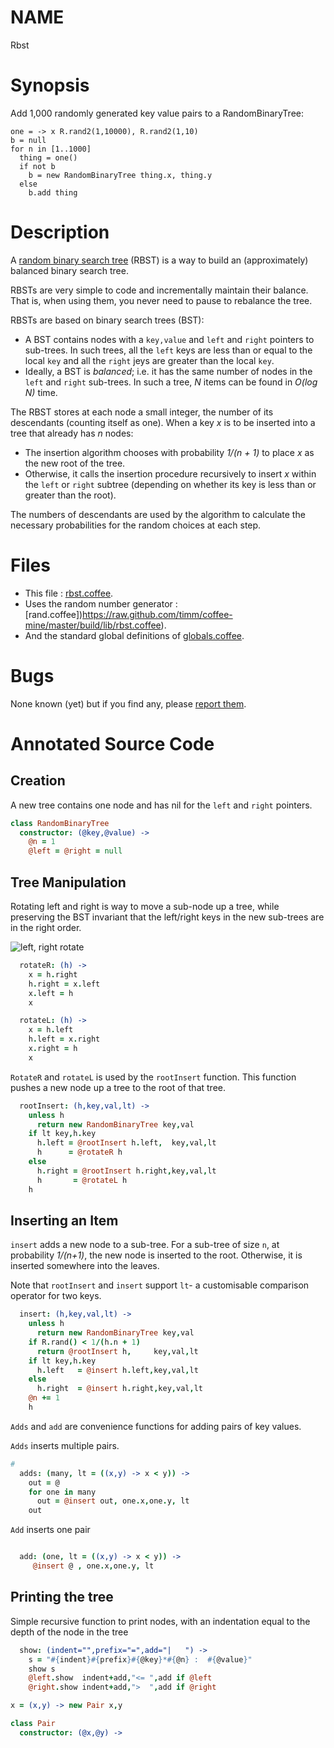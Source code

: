 

NAME
====

Rbst

Synopsis
========

Add 1,000 randomly
generated key value pairs to a RandomBinaryTree:

    one = -> x R.rand2(1,10000), R.rand2(1,10)
    b = null
    for n in [1..1000]
      thing = one()
      if not b
        b = new RandomBinaryTree thing.x, thing.y
      else
        b.add thing

Description
===========

A [random binary search
tree](http://en.wikipedia.org/wiki/Randomized_binary_search_tree)
(RBST) is a way to build an (approximately) balanced binary search
tree.

RBSTs are very simple to code and incrementally maintain their balance.
That is, when using them, you never need to pause to rebalance the tree.

RBSTs are based on binary search trees (BST):

+ A BST  contains nodes with a `key,value` and
`left` and `right` pointers to sub-trees. In such trees, all the
`left` keys are less than or equal to the local `key` and all the
`right` jeys are greater than the local `key`.
+ Ideally, a BST is _balanced_; i.e. it has the same number of nodes
in the `left` and `right` sub-trees. In such a tree, _N_ items can be
found in _O(log N)_ time.

The RBST stores at each node a small integer, the number of
its descendants (counting itself as one). When a key _x_ is to be inserted
into a tree that already has _n_ nodes:
+ The insertion algorithm chooses
with probability _1/(n + 1)_ to place _x_ as the new root of the tree.
+ Otherwise, it calls the insertion procedure recursively to insert _x_
within the `left` or `right` subtree (depending on whether its key is less
than or greater than the root).

The numbers of descendants are used by the algorithm to calculate the
necessary probabilities for the random choices at each step.

Files
=====

+ This file : [rbst.coffee](https://raw.github.com/timm/coffee-mine/master/build/lib/rbst.coffee).
+ Uses the random number generator  : [rand.coffee])https://raw.github.com/timm/coffee-mine/master/build/lib/rbst.coffee).
+ And the standard global definitions of [globals.coffee](https://raw.github.com/timm/coffee-mine/master/build/lib/globals.coffee).

Bugs
====

None known (yet) but if you find any, please [report them](https://github.com/timm/coffee-mine/issues?sort=comments&direction=desc&state=open).

Annotated Source Code
=====================

Creation
--------

A new tree contains one node and has nil for the `left` and `right` pointers.

```coffeescript
class RandomBinaryTree
  constructor: (@key,@value) ->
    @n = 1
    @left = @right = null

```

Tree Manipulation
------------------

Rotating left and right is way to move a sub-node up a tree,
while preserving the BST invariant that the left/right keys
in the new sub-trees are in the right order.

![left, right rotate](http://upload.wikimedia.org/wikipedia/commons/2/23/Tree_rotation.png)


```coffeescript
  rotateR: (h) ->
    x = h.right
    h.right = x.left
    x.left = h
    x

  rotateL: (h) ->
    x = h.left
    h.left = x.right
    x.right = h
    x

```

`RotateR` and `rotateL` is used
by the `rootInsert` function. This
function pushes a new node up a tree to the root
of that tree.


```coffeescript
  rootInsert: (h,key,val,lt) ->
    unless h
      return new RandomBinaryTree key,val
    if lt key,h.key
      h.left = @rootInsert h.left,  key,val,lt
      h      = @rotateR h
    else
      h.right = @rootInsert h.right,key,val,lt
      h       = @rotateL h
    h

```

Inserting an Item
-----------------

`insert` adds a new node to a sub-tree.
For a sub-tree of size `n`, at probability
  _1/(n+1)_, the new node is inserted to the root.
Otherwise, it is inserted somewhere into the leaves.

Note that `rootInsert` and `insert`
support `lt`- a customisable
comparison operator for two keys.


```coffeescript
  insert: (h,key,val,lt) ->
    unless h
      return new RandomBinaryTree key,val
    if R.rand() < 1/(h.n + 1)
      return @rootInsert h,     key,val,lt
    if lt key,h.key
      h.left   = @insert h.left,key,val,lt
    else
      h.right  = @insert h.right,key,val,lt
    @n += 1
    h

```

`Adds` and `add` are convenience functions
for adding pairs of key values.

`Adds` inserts multiple pairs.

```coffeescript
#
  adds: (many, lt = ((x,y) -> x < y)) ->
    out = @
    for one in many
      out = @insert out, one.x,one.y, lt
    out

```

`Add` inserts one pair

```coffeescript

  add: (one, lt = ((x,y) -> x < y)) ->
     @insert @ , one.x,one.y, lt

```

Printing the tree
-----------------

Simple recursive function to print
nodes, with an indentation equal
to the depth of the node in the tree

```coffeescript
  show: (indent="",prefix="=",add="|   ") ->
    s = "#{indent}#{prefix}#{@key}*#{@n} :  #{@value}"
    show s
    @left.show  indent+add,"<= ",add if @left
    @right.show indent+add,">  ",add if @right

x = (x,y) -> new Pair x,y

class Pair
  constructor: (@x,@y) ->

```
